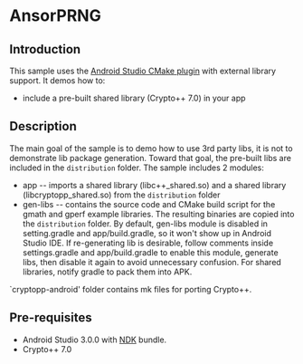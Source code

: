 # AnsorPRNG

Introduction
------------
This sample uses the [Android Studio CMake plugin](http://tools.android.com/tech-docs/external-c-builds) with external library support. It demos how to:

* include a pre-built shared library (Crypto++ 7.0) in your app

Description
-----------
The main goal of the sample is to demo how to use 3rd party libs, it is not to demonstrate lib package generation. Toward that goal, the pre-built libs are included in the `distribution` folder.
The sample includes 2 modules:
*    app -- imports a shared library (libc++_shared.so) and a shared library (libcryptopp_shared.so) from the `distribution` folder
*    gen-libs -- contains the source code and CMake build script for the gmath and gperf example libraries. The resulting binaries are copied into the `distribution` folder. By default, gen-libs module is disabled in setting.gradle and app/build.gradle, so it won't show up in Android Studio IDE. If re-generating lib is desirable, follow comments inside settings.gradle and app/build.gradle to enable this module, generate libs, then disable it again to avoid unnecessary confusion.
For shared libraries, notify gradle to pack them into APK.

`cryptopp-android' folder contains mk files for porting Crypto++.

Pre-requisites
--------------
- Android Studio 3.0.0 with [NDK](https://developer.android.com/ndk/) bundle.
- Crypto++ 7.0
